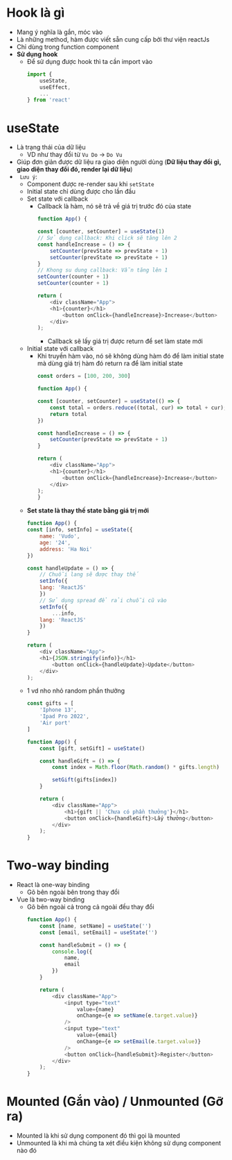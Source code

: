 # Hook là gì 
- Mang ý nghĩa là gắn, móc vào 
- Là những method, hàm được viết sẵn cung cấp bởi thư viện reactJs
- Chỉ dùng trong function component 
- **Sử dụng hook**
    - Để sử dụng được hook thì ta cần import vào 
        ```js
        import {
            useState,
            useEffect,
            ...
        } from 'react'
# useState
- Là trạng thái của dữ liệu 
    - VD như thay đổi từ `Vu Do` -> `Do Vu` 
- Giúp đơn giản được dữ liệu ra giao diện người dùng (**Dữ liệu thay đổi gì, giao diện thay đổi đó, render lại dữ liệu**)
- ` Lưu ý`: 
    - Component được re-render sau khi `setState`
    - Initial state chỉ dùng được cho lần đầu 
    - Set state với callback 
        - Callback là hàm, nó sẽ trả về giá trị trước đó của state 
            ```js
            function App() {

            const [counter, setCounter] = useState(1)
            // Sử dụng callback: Khi click sẽ tăng lên 2
            const handleIncrease = () => {
                setCounter(prevState => prevState + 1)
                setCounter(prevState => prevState + 1)
            }
            // Khong su dung callback: Vẫn tăng lên 1
            setCounter(counter + 1)
            setCounter(counter + 1)

            return (
                <div className="App">
                <h1>{counter}</h1>
                    <button onClick={handleIncrease}>Increase</button>
                </div>
            );
            ```
            - Callback sẽ lấy giá trị được return để set làm state mới 
    - Initial state với callback 
        - Khi truyền hàm vào, nó sẽ không dùng hàm đó để làm initial state mà dùng giá trị hàm đó return ra để làm initial state
            ```js
            const orders = [100, 200, 300]

            function App() {

            const [counter, setCounter] = useState(() => {
                const total = orders.reduce((total, cur) => total + cur);
                return total
            })

            const handleIncrease = () => {
                setCounter(prevState => prevState + 1)
            }

            return (
                <div className="App">
                <h1>{counter}</h1>
                    <button onClick={handleIncrease}>Increase</button>
                </div>
            );
            }
            ```
    - **Set state là thay thế state bằng giá trị mới** 
        ```js
        function App() {
        const [info, setInfo] = useState({
            name: 'Vudo',
            age: '24',
            address: 'Ha Noi'
        })

        const handleUpdate = () => {
            // Chuỗi lang sẽ được thay thế
            setInfo({
            lang: 'ReactJS'
            })
            // Sử dụng spread để rải chuỗi cũ vào
            setInfo({
                ...info,
            lang: 'ReactJS'
            })
        }

        return (
            <div className="App">
            <h1>{JSON.stringify(info)}</h1>
                <button onClick={handleUpdate}>Update</button>
            </div>
        );
        ```
    - 1 vd nho nhỏ random phần thưởng 
        ```js
        const gifts = [
            'Iphone 13',
            'Ipad Pro 2022',
            'Air port'
        ]

        function App() {
            const [gift, setGift] = useState()

            const handleGift = () => {
                const index = Math.floor(Math.random() * gifts.length)

                setGift(gifts[index])
            }

            return (
                <div className="App">
                    <h1>{gift || 'Chưa có phần thưởng'}</h1>
                    <button onClick={handleGift}>Lấy thưởng</button>
                </div>
            );
        }
        ```
# Two-way binding 
- React là one-way binding 
    - Gõ bên ngoài bên trong thay đổi
- Vue là two-way binding
    - Gõ bên ngoài cả trong cả ngoài đều thay đổi
        ```js
        function App() {
            const [name, setName] = useState('')
            const [email, setEmail] = useState('')

            const handleSubmit = () => {
                console.log({
                    name,
                    email
                })
            }

            return (
                <div className="App">
                    <input type="text"
                        value={name}
                        onChange={e => setName(e.target.value)}
                    />
                    <input type="text"
                        value={email}
                        onChange={e => setEmail(e.target.value)}
                    />
                    <button onClick={handleSubmit}>Register</button>
                </div>
            );
        }
        ```
    
# Mounted (Gắn vào) / Unmounted (Gỡ ra)
- Mounted là khi sử dụng component đó thì gọi là mounted 
- Unmounted là khi mà chúng ta xét điều kiện không sử dụng component nào đó